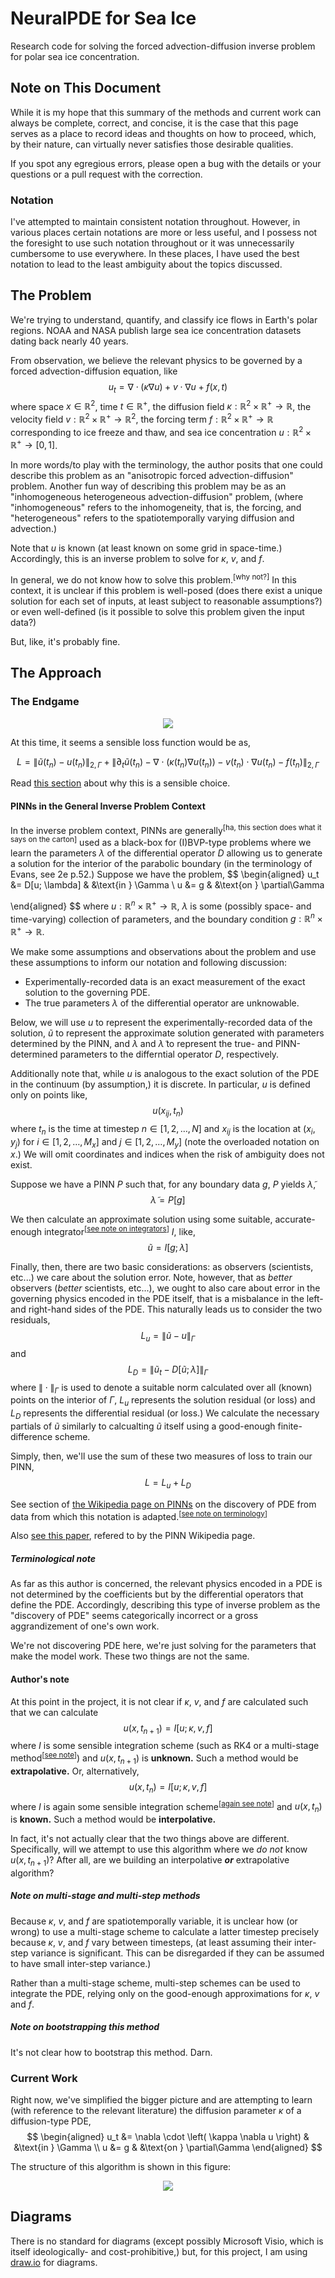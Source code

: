 # NeuralPDE for Sea Ice

Research code for solving the forced advection-diffusion inverse problem for polar sea ice concentration.

## Note on This Document
While it is my hope that this summary of the methods and current work can always be complete, correct, and concise, it is the case that this page serves as a place to record ideas and thoughts on how to proceed, which, by their nature, can virtually never satisfies those desirable qualities.

If you spot any egregious errors, please open a bug with the details or your questions or a pull request with the correction.

### Notation
I've attempted to maintain consistent notation throughout.  However, in various places certain notations are more or less useful, and I possess not the foresight to use such notation throughout or it was unnecessarily cumbersome to use everywhere.  In these places, I have used the best notation to lead to the least ambiguity about the topics discussed.

## The Problem
We're trying to understand, quantify, and classify ice flows in Earth's polar regions.  NOAA and NASA publish large sea ice concentration datasets dating back nearly 40 years.

From observation, we believe the relevant physics to be governed by a forced advection-diffusion equation, like
$$
    u_t = \nabla \cdot \left( \kappa \nabla u \right) + v \cdot \nabla u + f(x, t)
$$
where space $x \in \mathbb{R}^2$, time $t \in \mathbb{R}^+$, the diffusion field $\kappa : \mathbb{R}^2 \times \mathbb{R}^+ \rightarrow \mathbb{R}$, the velocity field $v : \mathbb{R}^2 \times \mathbb{R}^+ \rightarrow \mathbb{R}^2$, the forcing term $f : \mathbb{R}^2 \times \mathbb{R}^+ \rightarrow \mathbb{R}$ corresponding to ice freeze and thaw, and sea ice concentration $u : \mathbb{R}^2 \times \mathbb{R}^+ \rightarrow [0, 1]$.

In more words/to play with the terminology, the author posits that one could describe this problem as an "anisotropic forced advection-diffusion" problem.  Another fun way of describing this problem may be as an "inhomogeneous heterogeneous advection-diffusion" problem, (where "inhomogeneous" refers to the inhomogeneity, that is, the forcing, and "heterogeneous" refers to the spatiotemporally varying diffusion and advection.)

Note that $u$ is known (at least known on some grid in space-time.)  Accordingly, this is an inverse problem to solve for $\kappa$, $v$, and $f$.

In general, we do not know how to solve this problem.<sup>[why not?]</sup>  In this context, it is unclear if this problem is well-posed (does there exist a unique solution for each set of inputs, at least subject to reasonable assumptions?) or even well-defined (is it possible to solve this problem given the input data?)

But, like, it's probably fine.

## The Approach
### The Endgame
<p align="center">
  <img src="readme-figure/algorithm-schematic.drawio.svg"/>
</p>

At this time, it seems a sensible loss function would be as,
<!-- FIXME -- this does not seem correct -->
$$
    L = \left\| \tilde{u}(t_n) - u(t_n) \right\|_{2, \Gamma} + \left\| \partial_t \tilde{u}(t_n) - \nabla \cdot \left( \kappa(t_n) \nabla u(t_n) \right) - v(t_n) \cdot \nabla u(t_n) - f(t_n) \right\|_{2, \Gamma}
$$

Read [this section](#pinns-in-the-general-inverse-problem-context) about why this is a sensible choice.

#### PINNs in the General Inverse Problem Context
In the inverse problem context, PINNs are generally<sup>[ha, this section does what it says on the carton]</sup> used as a black-box for (I)BVP-type problems where we learn the parameters $\lambda$ of the differential operator $D$ allowing us to generate a solution for the interior of the parabolic boundary (in the terminology of Evans, see 2e p.52.)  Suppose we have the problem,
$$
\begin{aligned}
    u_t &= D[u; \lambda] & &\text{in } \Gamma \\
    u &= g & &\text{on } \partial\Gamma

\end{aligned}
$$
where $u : \mathbb{R}^n \times \mathbb{R}^+ \rightarrow \mathbb{R}$, $\lambda$ is some (possibly space- and time-varying) collection of parameters, and the boundary condition $g : \mathbb{R}^n \times \mathbb{R}^+ \rightarrow \mathbb{R}$.

We make some assumptions and observations about the problem and use these assumptions to inform our notation and following discussion:
- Experimentally-recorded data is an exact measurement of the exact solution to the governing PDE.
- The true parameters $\lambda$ of the differential operator are unknowable.

Below, we will use $u$ to represent the experimentally-recorded data of the solution, $\tilde{u}$ to represent the approximate solution generated with parameters determined by the PINN, and $\lambda$ and $\tilde{\lambda}$ to represent the true- and PINN-determined parameters to the differntial operator $D$, respectively.

Additionally note that, while $u$ is analogous to the exact solution of the PDE in the continuum (by assumption,) it is discrete.  In particular, $u$ is defined only on points like,
$$
    u(x_{ij}, t_n)
$$
where $t_n$ is the time at timestep $n \in [1, 2, \dots, N]$ and $x_{ij}$ is the location at $(x_i, y_j)$ for $i \in [1, 2, \dots, M_x]$ and $j \in [1, 2, \dots, M_y]$ (note the overloaded notation on $x$.)  We will omit coordinates and indices when the risk of ambiguity does not exist.

Suppose we have a PINN $P$ such that, for any boundary data $g$, $P$ yields $\tilde{\lambda}$,
$$
    \tilde{\lambda} = P[g]
$$

We then calculate an approximate solution using some suitable, accurate-enough integrator<sup>[[see note on integrators](#note-on-multi-stage-and-multi-step-methods)]</sup> $I$, like,
$$
\tilde{u} = I[g; \lambda]
$$

Finally, then, there are two basic considerations: as observers (scientists, etc...) we care about the solution error.  Note, however, that as *better* observers (*better* scientists, etc...), we ought to also care about error in the governing physics encoded in the PDE itself, that is a misbalance in the left- and right-hand sides of the PDE.  This naturally leads us to consider the two residuals,
$$
    L_u = \| \tilde{u} - u \|_\Gamma
$$
and
$$
    L_D = \| \tilde{u}_t - D[\tilde{u}; \lambda] \|_\Gamma
$$
where $\| \cdot \|_\Gamma$ is used to denote a suitable norm calculated over all (known) points on the interior of $\Gamma$, $L_u$ represents the solution residual (or loss) and $L_D$ represents the differential residual (or loss.)  We calculate the necessary partials of $\tilde{u}$ similarly to calcualting $\tilde{u}$ itself using a good-enough finite-difference scheme.

Simply, then, we'll use the sum of these two measures of loss to train our PINN,
$$
L = L_u + L_D
$$

See section of [the Wikipedia page on PINNs](https://en.wikipedia.org/wiki/Physics-informed_neural_networks#Data-driven_discovery_of_partial_differential_equations) on the discovery of PDE from data from which this notation is adapted.<sup>[[see note on terminology](#terminology-note)]</sup>

Also [see this paper](https://doi.org/10.1016/j.jcp.2018.10.045), refered to by the PINN Wikipedia page.

##### Terminological note
As far as this author is concerned, the relevant physics encoded in a PDE is not determined by the coefficients but by the differential operators that define the PDE.  Accordingly, describing this type of inverse problem as the "discovery of PDE" seems categorically incorrect or a gross aggrandizement of one's own work.

We're not discovering PDE here, we're just solving for the parameters that make the model work.  These two things are not the same.


#### Author's note
At this point in the project, it is not clear if $\kappa$, $v$, and $f$ are calculated such that we can calculate
$$
    u(x, t_{n + 1}) = I\left[ u; \kappa, v, f \right]
$$
where $I$ is some sensible integration scheme (such as RK4 or a multi-stage method<sup>[[see note](#note-on-multi-stage-and-multi-step-methods)]</sup>) and $u(x, t_{n + 1})$ is **unknown.**  Such a method would be **extrapolative.** Or, alternatively,
$$
    u(x, t_n) = I\left[ u; \kappa, v, f \right]
$$
where $I$ is again some sensible integration scheme<sup>[[again see note](#note-on-multi-stage-and-multi-step-methods)]</sup> and $u(x, t_n)$ is **known.**  Such a method would be **interpolative.**

In fact, it's not actually clear that the two things above are different.  Specifically, will we attempt to use this algorithm where we *do not* know $u(x, t_{n + 1})$?  After all, are we building an interpolative ***or*** extrapolative algorithm?

##### Note on multi-stage and multi-step methods
Because $\kappa$, $v$, and $f$ are spatiotemporally variable, it is unclear how (or wrong) to use a multi-stage scheme to calculate a latter timestep precisely because $\kappa$, $v$, and $f$ vary between timesteps, (at least assuming their inter-step variance is significant.  This can be disregarded if they can be assumed to have small inter-step variance.)

Rather than a multi-stage scheme, multi-step schemes can be used to integrate the PDE, relying only on the good-enough approximations for $\kappa$, $v$ and $f$.

##### Note on bootstrapping this method
It's not clear how to bootstrap this method.  Darn.

### Current Work
Right now, we've simplified the bigger picture and are attempting to learn (with reference to the relevant literature) the diffusion parameter $\kappa$ of a diffusion-type PDE,
$$
\begin{aligned}
    u_t &= \nabla \cdot \left( \kappa \nabla u \right) & &\text{in } \Gamma \\
    u &= g & &\text{on } \partial\Gamma
\end{aligned}
$$

The structure of this algorithm is shown in this figure:
<p align="center">
  <img src="readme-figure/algorithm-simple-diffusion.drawio.svg"/>
</p>

## Diagrams
There is no standard for diagrams (except possibly Microsoft Visio, which is itself ideologically- and cost-prohibitive,) but, for this project, I am using [draw.io](https://draw.io/) for diagrams.
